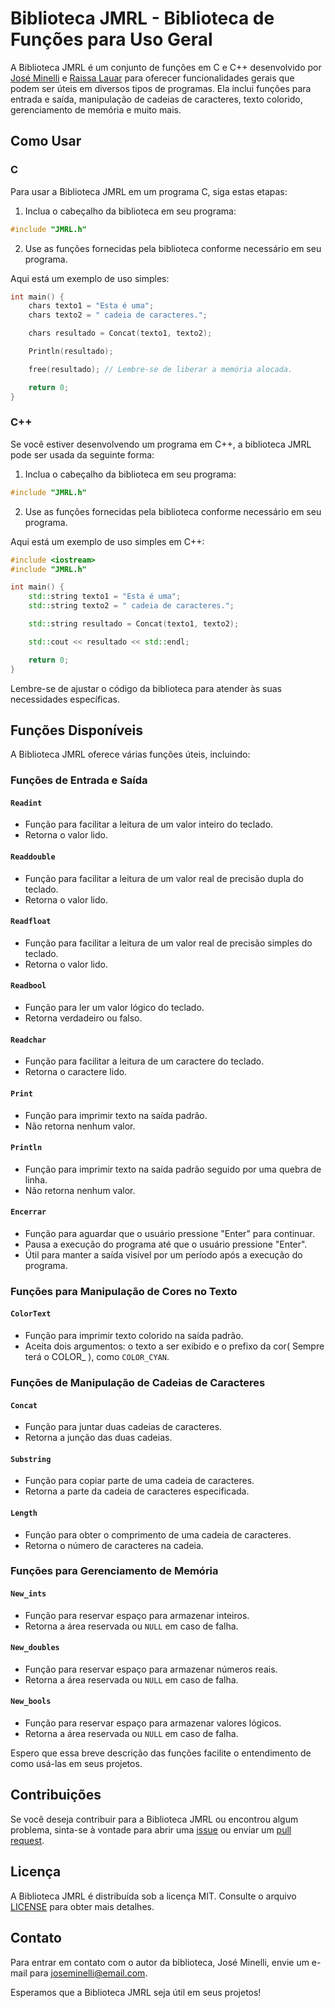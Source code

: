 # Biblioteca JMRL - Biblioteca de Funções para Uso Geral

A Biblioteca JMRL é um conjunto de funções em C e C++ desenvolvido por [José Minelli](https://github.com/joseminelli) e [Raissa Lauar](https://github.com/RaissaLauarNavarro) para oferecer funcionalidades gerais que podem ser úteis em diversos tipos de programas. Ela inclui funções para entrada e saída, manipulação de cadeias de caracteres, texto colorido, gerenciamento de memória e muito mais.

## Como Usar

### C

Para usar a Biblioteca JMRL em um programa C, siga estas etapas:

1. Inclua o cabeçalho da biblioteca em seu programa:

```c
#include "JMRL.h"
```

2. Use as funções fornecidas pela biblioteca conforme necessário em seu programa.

Aqui está um exemplo de uso simples:

```c
int main() {
    chars texto1 = "Esta é uma";
    chars texto2 = " cadeia de caracteres.";

    chars resultado = Concat(texto1, texto2);

    Println(resultado);

    free(resultado); // Lembre-se de liberar a memória alocada.

    return 0;
}
```

### C++

Se você estiver desenvolvendo um programa em C++, a biblioteca JMRL pode ser usada da seguinte forma:

1. Inclua o cabeçalho da biblioteca em seu programa:

```cpp
#include "JMRL.h"
```

2. Use as funções fornecidas pela biblioteca conforme necessário em seu programa.

Aqui está um exemplo de uso simples em C++:

```cpp
#include <iostream>
#include "JMRL.h"

int main() {
    std::string texto1 = "Esta é uma";
    std::string texto2 = " cadeia de caracteres.";

    std::string resultado = Concat(texto1, texto2);

    std::cout << resultado << std::endl;

    return 0;
}
```

Lembre-se de ajustar o código da biblioteca para atender às suas necessidades específicas.

## Funções Disponíveis

A Biblioteca JMRL oferece várias funções úteis, incluindo:


### Funções de Entrada e Saída

#### `Readint`
- Função  para facilitar a leitura de um valor inteiro do teclado.
- Retorna o valor lido.

#### `Readdouble`
- Função para facilitar a leitura de um valor real de precisão dupla do teclado.
- Retorna o valor lido.

#### `Readfloat`
- Função para facilitar a leitura de um valor real de precisão simples do teclado.
- Retorna o valor lido.

#### `Readbool`
- Função para ler um valor lógico do teclado.
- Retorna verdadeiro ou falso.

#### `Readchar`
- Função  para facilitar a leitura de um caractere do teclado.
- Retorna o caractere lido.

#### `Print`
- Função para imprimir texto na saída padrão.
- Não retorna nenhum valor.

#### `Println`
- Função para imprimir texto na saída padrão seguido por uma quebra de linha.
- Não retorna nenhum valor.

#### `Encerrar`
- Função para aguardar que o usuário pressione "Enter" para continuar.
- Pausa a execução do programa até que o usuário pressione "Enter".
- Útil para manter a saída visível por um período após a execução do programa.

### Funções para Manipulação de Cores no Texto

#### `ColorText`
- Função para imprimir texto colorido na saída padrão.
- Aceita dois argumentos: o texto a ser exibido e o prefixo da cor( Sempre terá o COLOR_ ), como ```COLOR_CYAN```.

### Funções de Manipulação de Cadeias de Caracteres

#### `Concat`
- Função para juntar duas cadeias de caracteres.
- Retorna a junção das duas cadeias.

#### `Substring`
- Função para copiar parte de uma cadeia de caracteres.
- Retorna a parte da cadeia de caracteres especificada.

#### `Length`
- Função para obter o comprimento de uma cadeia de caracteres.
- Retorna o número de caracteres na cadeia.

### Funções para Gerenciamento de Memória

#### `New_ints`
- Função para reservar espaço para armazenar inteiros.
- Retorna a área reservada ou `NULL` em caso de falha.

#### `New_doubles`
- Função para reservar espaço para armazenar números reais.
- Retorna a área reservada ou `NULL` em caso de falha.

#### `New_bools`
- Função para reservar espaço para armazenar valores lógicos.
- Retorna a área reservada ou `NULL` em caso de falha.

Espero que essa breve descrição das funções facilite o entendimento de como usá-las em seus projetos.

## Contribuições

Se você deseja contribuir para a Biblioteca JMRL ou encontrou algum problema, sinta-se à vontade para abrir uma [issue](https://github.com/seu-usuario/seu-repositorio/issues) ou enviar um [pull request](https://github.com/seu-usuario/seu-repositorio/pulls).

## Licença

A Biblioteca JMRL é distribuída sob a licença MIT. Consulte o arquivo [LICENSE](https://github.com/seu-usuario/seu-repositorio/blob/master/LICENSE) para obter mais detalhes.

## Contato

Para entrar em contato com o autor da biblioteca, José Minelli, envie um e-mail para joseminelli@email.com.

Esperamos que a Biblioteca JMRL seja útil em seus projetos!
